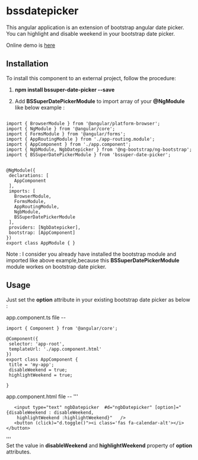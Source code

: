 # bssdatepicker
This angular application is an extension of bootstrap angular date picker. You can highlight and disable weekend in your bootstrap date picker.
 
Online demo is [here](https://anandsh123.github.io/bssdatepicker/)

 
## Installation

To install this component to an external project, follow the procedure:

1. __npm install bssuper-date-picker --save__

2. Add __BSSuperDatePickerModule__  to import array of your __@NgModule__ like below example :
    
 ```
    
import { BrowserModule } from '@angular/platform-browser';
import { NgModule } from '@angular/core';
import { FormsModule } from '@angular/forms';
import { AppRoutingModule } from './app-routing.module';
import { AppComponent } from './app.component';
import { NgbModule, NgbDatepicker } from '@ng-bootstrap/ng-bootstrap';
import { BSSuperDatePickerModule } from 'bssuper-date-picker';
 

@NgModule({
  declarations: [
    AppComponent
  ],
  imports: [
    BrowserModule,
    FormsModule,
    AppRoutingModule,
    NgbModule,
    BSSuperDatePickerModule
  ],
  providers: [NgbDatepicker],
  bootstrap: [AppComponent]
})
export class AppModule { }
 ```
Note : I consider you already have installed the bootstrap module and imported like above example,because this __BSSuperDatePickerModule__ module workes on bootstrap date picker.

## Usage
Just set the __option__ attribute in your existing bootstrap date picker as below :

app.component.ts file --

 ```
import { Component } from '@angular/core';
 
@Component({
  selector: 'app-root',
  templateUrl: './app.component.html'  
})
export class AppComponent {
  title = 'my-app';
  disableWeekend = true;
  highlightWeekend = true;
   
}
 ```

app.component.html file --
'''
 
       <input type="text" ngbDatepicker  #d="ngbDatepicker" [option]="{disableWeekend : disableWeekend,
        highlightWeekend :highlightWeekend}"   />
       <button (click)="d.toggle()"><i class='fas fa-calendar-alt'></i></button>
'''       
Set the value in __disableWeekend__ and   __highlightWeekend__  property of __option__ attributes.   

